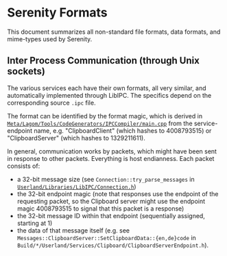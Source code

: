 # Serenity Formats

This document summarizes all non-standard file formats, data formats, and mime-types used by Serenity.

## Inter Process Communication (through Unix sockets)

The various services each have their own formats, all very similar, and automatically implemented through LibIPC. The specifics depend on the corresponding source `.ipc` file.

The format can be identified by the format magic, which is derived in [`Meta/Lagom/Tools/CodeGenerators/IPCCompiler/main.cpp`](../Meta/Lagom/Tools/CodeGenerators/IPCCompiler/main.cpp)
from the service-endpoint name, e.g. "ClipboardClient" (which hashes to 4008793515) or "ClipboardServer" (which hashes to 1329211611).

In general, communication works by packets, which might have been sent in response to other packets. Everything is host endianness. Each packet consists of:
- a 32-bit message size (see `Connection::try_parse_messages` in [`Userland/Libraries/LibIPC/Connection.h`](../Userland/Libraries/LibIPC/Connection.h))
- the 32-bit endpoint magic (note that responses use the endpoint of the requesting packet, so the Clipboard server might use the endpoint magic 4008793515 to signal that this packet is a response)
- the 32-bit message ID within that endpoint (sequentially assigned, starting at 1)
- the data of that message itself (e.g. see `Messages::ClipboardServer::SetClipboardData::{en,de}code` in `Build/*/Userland/Services/Clipboard/ClipboardServerEndpoint.h`).
